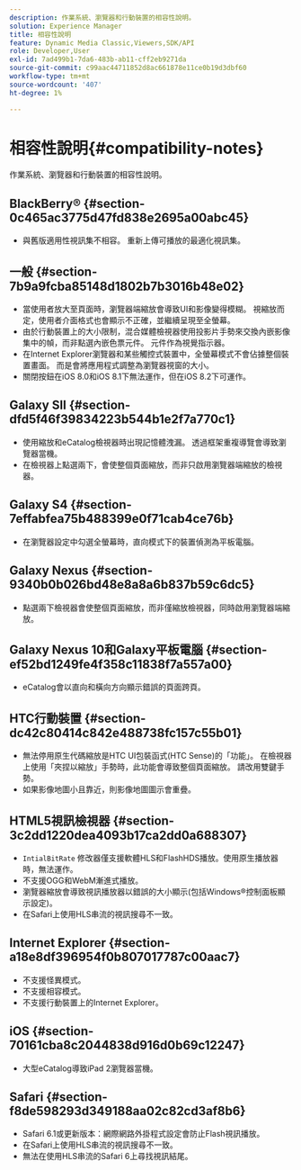 ```yaml
---
description: 作業系統、瀏覽器和行動裝置的相容性說明。
solution: Experience Manager
title: 相容性說明
feature: Dynamic Media Classic,Viewers,SDK/API
role: Developer,User
exl-id: 7ad499b1-7da6-483b-ab11-cff2eb9271da
source-git-commit: c99aac44711852d8ac661878e11ce0b19d3dbf60
workflow-type: tm+mt
source-wordcount: '407'
ht-degree: 1%

---
```


# 相容性說明{#compatibility-notes}

<!-- Updated April 06, 2021 from https://wiki.corp.adobe.com/pages/viewpage.action?spaceKey=scene7qa&title=s7Viewers%2C+S7SDK%2C+S7OnDemand+Release+Notes - Contact is Sasha -->

作業系統、瀏覽器和行動裝置的相容性說明。

## BlackBerry® {#section-0c465ac3775d47fd838e2695a00abc45}

* 與舊版適用性視訊集不相容。 重新上傳可播放的最適化視訊集。

## 一般 {#section-7b9a9fcba85148d1802b7b3016b48e02}

* 當使用者放大至頁面時，瀏覽器端縮放會導致UI和影像變得模糊。 視縮放而定，使用者介面格式也會顯示不正確，並繼續呈現至全螢幕。
* 由於行動裝置上的大小限制，混合媒體檢視器使用投影片手勢來交換內嵌影像集中的幀，而非點選內嵌色票元件。 元件作為視覺指示器。
* 在Internet Explorer瀏覽器和某些觸控式裝置中，全螢幕模式不會佔據整個裝置畫面。 而是會將應用程式調整為瀏覽器視窗的大小。
* 關閉按鈕在iOS 8.0和iOS 8.1下無法運作，但在iOS 8.2下可運作。

## Galaxy SII {#section-dfd5f46f39834223b544b1e2f7a770c1}

* 使用縮放和eCatalog檢視器時出現記憶體洩漏。 透過框架重複導覽會導致瀏覽器當機。
* 在檢視器上點選兩下，會使整個頁面縮放，而非只啟用瀏覽器端縮放的檢視器。

## Galaxy S4 {#section-7effabfea75b488399e0f71cab4ce76b}

* 在瀏覽器設定中勾選全螢幕時，直向模式下的裝置偵測為平板電腦。

## Galaxy Nexus {#section-9340b0b026bd48e8a8a6b837b59c6dc5}

* 點選兩下檢視器會使整個頁面縮放，而非僅縮放檢視器，同時啟用瀏覽器端縮放。

## Galaxy Nexus 10和Galaxy平板電腦 {#section-ef52bd1249fe4f358c11838f7a557a00}

* eCatalog會以直向和橫向方向顯示錯誤的頁面跨頁。

## HTC行動裝置 {#section-dc42c80414c842e488738fc157c55b01}

* 無法停用原生代碼縮放是HTC UI包裝函式(HTC Sense)的「功能」。 在檢視器上使用「夾捏以縮放」手勢時，此功能會導致整個頁面縮放。 請改用雙鍵手勢。
* 如果影像地圖小且靠近，則影像地圖圖示會重疊。

## HTML5視訊檢視器 {#section-3c2dd1220dea4093b17ca2dd0a688307}

* `IntialBitRate` 修改器僅支援軟體HLS和FlashHDS播放。使用原生播放器時，無法運作。
* 不支援OGG和WebM漸進式播放。
* 瀏覽器縮放會導致視訊播放器以錯誤的大小顯示(包括Windows®控制面板顯示設定)。
* 在Safari上使用HLS串流的視訊搜尋不一致。

## Internet Explorer {#section-a18e8df396954f0b807017787c00aac7}

* 不支援怪異模式。
* 不支援相容模式。
* 不支援行動裝置上的Internet Explorer。

## iOS {#section-70161cba8c2044838d916d0b69c12247}

* 大型eCatalog導致iPad 2瀏覽器當機。

## Safari {#section-f8de598293d349188aa02c82cd3af8b6}

* Safari 6.1或更新版本：網際網路外掛程式設定會防止Flash視訊播放。
* 在Safari上使用HLS串流的視訊搜尋不一致。
* 無法在使用HLS串流的Safari 6上尋找視訊結尾。
